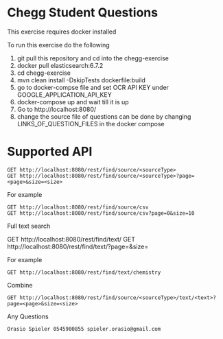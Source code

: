 # Chegg Student Questions

This exercise requires docker installed

To run this exercise do the following


1. git pull this repository and cd into the chegg-exercise 
2. docker pull elasticsearch:6.7.2
3. cd chegg-exercise
4. mvn clean install -DskipTests dockerfile:build 
5. go to docker-compse file and set OCR API KEY under GOOGLE_APPLICATION_API_KEY
6. docker-compose up and wait till it is up
7. Go to http://localhost:8080/ 
8. change the source file of questions can be done by changing LINKS_OF_QUESTION_FILES in the docker compose


# Supported API

    GET http://localhost:8080/rest/find/source/<sourceType>
    GET http://localhost:8080/rest/find/source/<sourceType>?page=<page>&size=<size>

For example
 
    GET http://localhost:8080/rest/find/source/csv
    GET http://localhost:8080/rest/find/source/csv?page=0&size=10

Full text search


GET http://localhost:8080/rest/find/text/<text>
GET http://localhost:8080/rest/find/text/<text>?page=<page>&size=<size>


For example

    GET http://localhost:8080/rest/find/text/chemistry


Combine

    GET http://localhost:8080/rest/find/source/<sourceType>/text/<text>?page=<page>&size=<size>
    
    
    
Any Questions 

    Orasio Spieler 0545900855 spieler.orasio@gmail.com 

